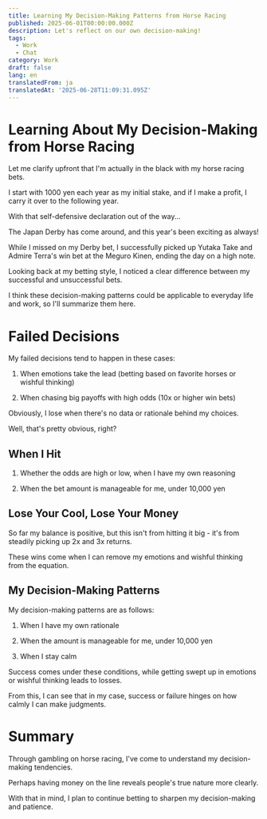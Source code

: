```yaml
---
title: Learning My Decision-Making Patterns from Horse Racing
published: 2025-06-01T00:00:00.000Z
description: Let's reflect on our own decision-making!
tags:
  - Work
  - Chat
category: Work
draft: false
lang: en
translatedFrom: ja
translatedAt: '2025-06-28T11:09:31.095Z'
---
```

# Learning About My Decision-Making from Horse Racing

Let me clarify upfront that I'm actually in the black with my horse racing bets.

I start with 1000 yen each year as my initial stake, and if I make a profit, I carry it over to the following year.

With that self-defensive declaration out of the way...

The Japan Derby has come around, and this year's been exciting as always!

While I missed on my Derby bet, I successfully picked up Yutaka Take and Admire Terra's win bet at the Meguro Kinen, ending the day on a high note.

Looking back at my betting style, I noticed a clear difference between my successful and unsuccessful bets.

I think these decision-making patterns could be applicable to everyday life and work, so I'll summarize them here.

# Failed Decisions

My failed decisions tend to happen in these cases:

1. When emotions take the lead (betting based on favorite horses or wishful thinking)

2. When chasing big payoffs with high odds (10x or higher win bets)

Obviously, I lose when there's no data or rationale behind my choices.

Well, that's pretty obvious, right?

## When I Hit

1. Whether the odds are high or low, when I have my own reasoning

2. When the bet amount is manageable for me, under 10,000 yen

## Lose Your Cool, Lose Your Money

So far my balance is positive, but this isn't from hitting it big - it's from steadily picking up 2x and 3x returns.

These wins come when I can remove my emotions and wishful thinking from the equation.

## My Decision-Making Patterns

My decision-making patterns are as follows:

1. When I have my own rationale

2. When the amount is manageable for me, under 10,000 yen

3. When I stay calm

Success comes under these conditions, while getting swept up in emotions or wishful thinking leads to losses.

From this, I can see that in my case, success or failure hinges on how calmly I can make judgments.


# Summary

Through gambling on horse racing, I've come to understand my decision-making tendencies.

Perhaps having money on the line reveals people's true nature more clearly.

With that in mind, I plan to continue betting to sharpen my decision-making and patience.
